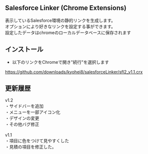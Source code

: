 ## Salesforce Linker (Chrome Extensions) ##
表示しているSalesforce環境の静的リンクを生成します。<br />
オプションにより好きなリンクを設定する事ができます。<br />
設定したデータはchromeのローカルデータベースに保存されます

インストール
-----------
* 以下のリンクをChromeで開き"続行"を選択します

https://github.com/downloads/kyohei8/salesforceLinker/sfl2_v1.1.crx

更新履歴
----------
v1.2<br />
・サイドバーを追加<br />
・メニューを一部アイコン化<br />
・デザインの変更<br />
・その他バグ修正<br />
<br />
v1.1<br />
・項目に色をつけて見やすくした<br />
・見積の項目を修正した。<br />


